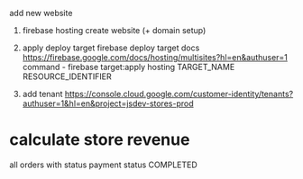 add new website

1. firebase hosting create website (+ domain setup)

2. apply deploy target
   firebase deploy target docs
   https://firebase.google.com/docs/hosting/multisites?hl=en&authuser=1
   command - firebase target:apply hosting TARGET_NAME RESOURCE_IDENTIFIER

3. add tenant
   https://console.cloud.google.com/customer-identity/tenants?authuser=1&hl=en&project=jsdev-stores-prod

# calculate store revenue

all orders with status payment status COMPLETED
